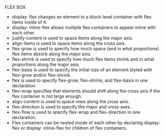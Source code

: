 FLEX BOX

- display: flex changes an element to a block-level container with flex items inside of it.
- display: inline-flex allows multiple flex containers to appear inline with each other.
- justify-content is used to space items along the major axis.
- align-items is used to space items along the cross axis.
- flex-grow is used to specify how much space (and in what proportions) flex items absorb along the major axis.
- flex-shrink is used to specify how much flex items shrink and in what proportions along the major axis.
- flex-basis is used to specify the initial size of an element styled with flex-grow and/or flex-shrink.
- flex is used to specify flex-grow, flex-shrink, and flex-basis in one declaration.
- flex-wrap specifies that elements should shift along the cross axis if the flex container is not large enough.
- align-content is used to space rows along the cross axis.
- flex-direction is used to specify the major and cross axes.
- flex-flow is used to specify flex-wrap and flex-direction in one declaration.
- Flex containers can be nested inside of each other by declaring display: flex or display: inline-flex for children of flex containers.
